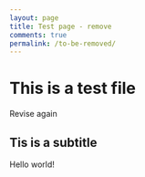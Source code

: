 ```yaml
---
layout: page
title: Test page - remove
comments: true
permalink: /to-be-removed/
---
```


# This is a test file
Revise again

## Tis is a subtitle

Hello world!

